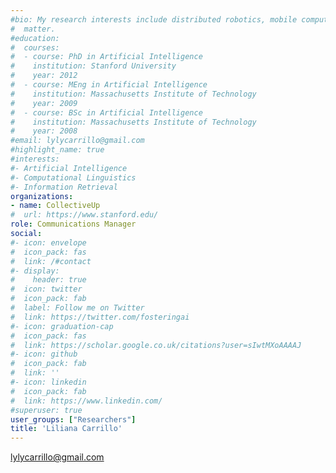 ```yaml
---
#bio: My research interests include distributed robotics, mobile computing and programmable
#  matter.
#education:
#  courses:
#  - course: PhD in Artificial Intelligence
#    institution: Stanford University
#    year: 2012
#  - course: MEng in Artificial Intelligence
#    institution: Massachusetts Institute of Technology
#    year: 2009
#  - course: BSc in Artificial Intelligence
#    institution: Massachusetts Institute of Technology
#    year: 2008
#email: lylycarrillo@gmail.com
#highlight_name: true
#interests:
#- Artificial Intelligence
#- Computational Linguistics
#- Information Retrieval
organizations:
- name: CollectiveUp
#  url: https://www.stanford.edu/
role: Communications Manager
social:
#- icon: envelope
#  icon_pack: fas
#  link: /#contact
#- display:
#    header: true
#  icon: twitter
#  icon_pack: fab
#  label: Follow me on Twitter
#  link: https://twitter.com/fosteringai
#- icon: graduation-cap
#  icon_pack: fas
#  link: https://scholar.google.co.uk/citations?user=sIwtMXoAAAAJ
#- icon: github
#  icon_pack: fab
#  link: ''
#- icon: linkedin
#  icon_pack: fab
#  link: https://www.linkedin.com/
#superuser: true
user_groups: ["Researchers"]
title: 'Liliana Carrillo'
---
```


<i class="fas fa-envelope"></i>
lylycarrillo@gmail.com
